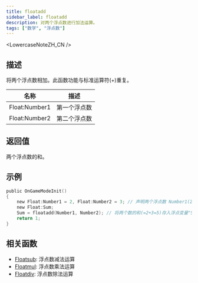 ```yaml
---
title: floatadd
sidebar_label: floatadd
description: 对两个浮点数进行加法运算。
tags: ["数学", "浮点数"]
---
```


<LowercaseNoteZH_CN />

## 描述

将两个浮点数相加。此函数功能与标准运算符(+)重复。

| 名称          | 描述         |
| ------------- | ------------ |
| Float:Number1 | 第一个浮点数 |
| Float:Number2 | 第二个浮点数 |

## 返回值

两个浮点数的和。

## 示例

```c
public OnGameModeInit()
{
    new Float:Number1 = 2, Float:Number2 = 3; // 声明两个浮点数 Number1(2) 和 Number2(3)
    new Float:Sum;
    Sum = floatadd(Number1, Number2); // 将两个数的和(=2+3=5)存入浮点变量"Sum"
    return 1;
}
```

## 相关函数

- [Floatsub](Floatsub): 浮点数减法运算
- [Floatmul](Floatmul): 浮点数乘法运算
- [Floatdiv](Floatdiv): 浮点数除法运算
